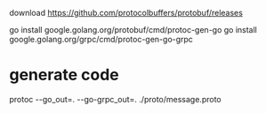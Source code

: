 download https://github.com/protocolbuffers/protobuf/releases

go install google.golang.org/protobuf/cmd/protoc-gen-go
go install google.golang.org/grpc/cmd/protoc-gen-go-grpc

# generate code
protoc --go_out=. --go-grpc_out=. ./proto/message.proto